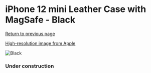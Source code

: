# iPhone 12 mini Leather Case with MagSafe - Black

[Return to previous page](/iphone_12)

[High-resolution image from Apple](https://store.storeimages.cdn-apple.com/8756/as-images.apple.com/is/MHKA3?wid=4500&hei=4500&fmt=png)

<div style="width: 384px"><img src="/everyphone/MHKA3.png" alt="Black"></div>

### Under construction
